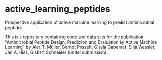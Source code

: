 # active_learning_peptides
Prospective application of active machine learning to predict antimicrobial peptides

This is a repository containing code and data sets for the publication "Antimicrobial Peptide Design, Prediction and Evaluation by Active Machine Learning" by Alex T. Müller, Gernot Posselt, Gisela Gabernet, Silja Wessler, Jan A. Hiss, Gisbert Schneider (under submission).
